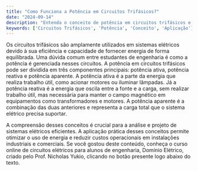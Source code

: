 ```yaml
---
title: "Como Funciona a Potência em Circuitos Trifásicos?"
date: "2024-09-14"
description: "Entenda o conceito de potência em circuitos trifásicos e sua aplicação em sistemas elétricos."
keywords: ['Circuitos Trifásicos', 'Potência', 'Conceito', 'Aplicação']
---
```


Os circuitos trifásicos são amplamente utilizados em sistemas elétricos devido à sua eficiência e capacidade de fornecer energia de forma equilibrada. Uma dúvida comum entre estudantes de engenharia é como a potência é gerenciada nesses circuitos. A potência em circuitos trifásicos pode ser dividida em três componentes principais: potência ativa, potência reativa e potência aparente. A potência ativa é a parte da energia que realiza trabalho útil, como acionar motores ou iluminar lâmpadas. Já a potência reativa é a energia que oscila entre a fonte e a carga, sem realizar trabalho útil, mas necessária para manter o campo magnético em equipamentos como transformadores e motores. A potência aparente é a combinação das duas anteriores e representa a carga total que o sistema elétrico precisa suportar.

A compreensão desses conceitos é crucial para a análise e projeto de sistemas elétricos eficientes. A aplicação prática desses conceitos permite otimizar o uso de energia e reduzir custos operacionais em instalações industriais e comerciais. Se você gostou deste conteúdo, conheça o curso online de circuitos elétricos para alunos de engenharia, Domínio Elétrico, criado pelo Prof. Nicholas Yukio, clicando no botão presente logo abaixo do texto.